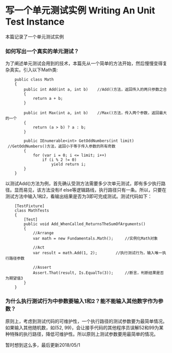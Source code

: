 # 写一个单元测试实例 Writing An Unit Test Instance
本篇记录了一个单元测试实例

### 如何写出一个真实的单元测试？
为了阐述单元测试会用到的技术，本篇先从一个简单的方法开始，然后慢慢变得复杂真实。引入以下Math类:
```
    public class Math
    {
        public int Add(int a, int b)    //Add()方法，返回传入的两只参数之合
        { 
            return a + b;
        }
        
        public int Max(int a, int b)    //Max()方法，传入两个参数，返回最大的一个
        {
            return (a > b) ? a : b;
        }

        public IEnumerable<int> GetOddNumbers(int limit)    //GetOddNumbers()方法，返回小于等于传入参数的所有奇数
        {
            for (var i = 0; i <= limit; i++)
                if (i % 2 != 0)
                    yield return i; 
        }
    }
```
以测试Add()方法为例，首先确认受测方法需要多少次单元测试，即有多少执行路径。显而易见，该方法没有if else等逻辑路线，执行路径只有一条。所以，只要在测试方法中输入1和2，看输出结果是否为3即可完成测试。测试代码如下：
```
    [TestFixture]
    class MathTests
    {
        [Test]
        public void Add_WhenCalled_ReturnsTheSumOfArguments()
        {
            //Arrange
            var math = new Fundamentals.Math();     //实例化Math对象

            //Act
            var result = math.Add(1, 2);        //执行测试行为，输入唯一执行路径参数

            //Assert
            Assert.That(result, Is.EqualTo(3));     //断言，判断结果是否为期望值3
        }
    }
```

### 为什么执行测试行为中参数要输入1和2？能不能输入其他数字作为参数？
原则上，考虑到测试代码的可维护性，一个执行路径的测试参数要为最简单情况。如果输入其他随机数，如(52, 99)，会让接手代码的其他程序员误解52和99为某种特殊的执行路径，降低可维护性。所以原则上测试参数要用最简单的情况。

暂时想到这么多，最后更新2018/05/1
